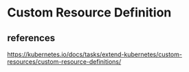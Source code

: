 # Custom Resource Definition

## references

<https://kubernetes.io/docs/tasks/extend-kubernetes/custom-resources/custom-resource-definitions/>
